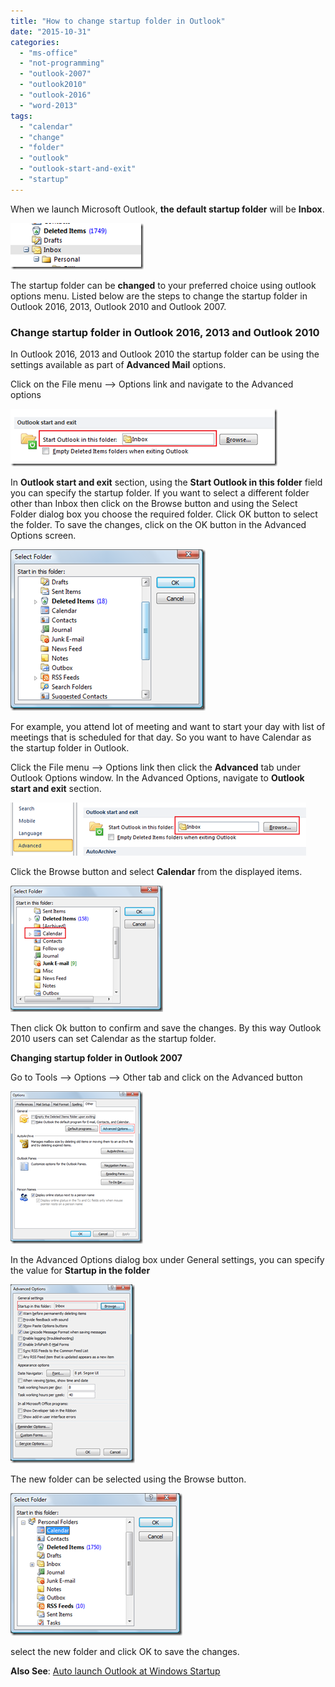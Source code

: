 ```yaml
---
title: "How to change startup folder in Outlook"
date: "2015-10-31"
categories: 
  - "ms-office"
  - "not-programming"
  - "outlook-2007"
  - "outlook2010"
  - "outlook-2016"
  - "word-2013"
tags: 
  - "calendar"
  - "change"
  - "folder"
  - "outlook"
  - "outlook-start-and-exit"
  - "startup"
---
```


When we launch Microsoft Outlook, **the default startup folder** will be **Inbox**.

[![Startup folder in Outlook](/assets/images/1_image_thumb.png "Startup folder in Outlook")](http://blogmines.com/blog/wp-content/uploads/2010/02/image.png)

The startup folder can be **changed** to your preferred choice using outlook options menu. Listed below are the steps to change the startup folder in Outlook 2016, 2013, Outlook 2010 and Outlook 2007.

### Change startup folder in Outlook 2016, 2013 and Outlook 2010

In Outlook 2016, 2013 and Outlook 2010 the startup folder can be using the settings available as part of **Advanced Mail** options.

Click on the File menu –> Options link and navigate to the Advanced options

[![Start outlook 2013 and Outlook 2010 with this folder](/assets/images/image_thumb54.png "Start outlook 2013 and Outlook 2010 with this folder")](http://blogmines.com/blog/wp-content/uploads/2010/08/image55.png)

In **Outlook start and exit** section, using the **Start Outlook in this folder** field you can specify the startup folder. If you want to select a different folder other than Inbox then click on the Browse button and using the Select Folder dialog box you choose the required folder. Click OK button to select the folder. To save the changes, click on the OK button in the Advanced Options screen.

[![image](/assets/images/image_thumb55.png "image")](http://blogmines.com/blog/wp-content/uploads/2010/08/image56.png)

For example, you attend lot of meeting and want to start your day with list of meetings that is scheduled for that day. So you want to have Calendar as the startup folder in Outlook.

Click the File menu –> Options link then click the **Advanced** tab under Outlook Options window. In the Advanced Options, navigate to **Outlook start and exit** section.

[![image](/assets/images/image_thumb85.png "image")](http://blogmines.com/blog/wp-content/uploads/2011/09/image86.png)

Click the Browse button and select **Calendar** from the displayed items.

[![ Change startup folder to calendar in Outlook 2013 and Outlook 2010](/assets/images/image_thumb86.png " Change startup folder to calendar in Outlook 2013 and Outlook 2010")](http://blogmines.com/blog/wp-content/uploads/2011/09/image87.png)

Then click Ok button to confirm and save the changes. By this way Outlook 2010 users can set Calendar as the startup folder.

**Changing startup folder in Outlook 2007**

Go to Tools –> Options –> Other tab and click on the Advanced button

[![Advanced Options in Outlook 2007](/assets/images/1_image_thumb1.png "Advanced Options in Outlook 2007")](http://blogmines.com/blog/wp-content/uploads/2010/02/image1.png)

In the Advanced Options dialog box under General settings, you can specify the value for **Startup in the folder**

[![Startup folder in Outlook 2007](/assets/images/1_image_thumb2.png "Startup folder in Outlook 2007")](http://blogmines.com/blog/wp-content/uploads/2010/02/image2.png)

The new folder can be selected using the Browse button.

[![Set startup folder to Calendar in Outlook 2007](/assets/images/1_image_thumb3.png "Set startup folder to Calendar in Outlook 2007")](http://blogmines.com/blog/wp-content/uploads/2010/02/image3.png)

select the new folder and click OK to save the changes.

**Also See**: [Auto launch Outlook at Windows Startup](http://blogmines.com/blog/auto-launch-outlook-2010-at-windows-startup/)
